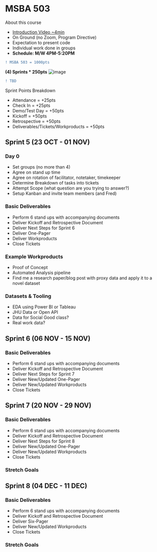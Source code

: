 # MSBA 503

About this course
- [Introduction Video ~4min](https://youtu.be/yyQPr18SAAs)
- On Ground (no Zoom, Program Directive)
- Expectation to present code
- Individual work done in groups
- **Schedule: M/W 4PM-5:20PM**


```diff
! MSBA 503 = 1000pts 
```

**(4) Sprints * 250pts**
![image](https://github.com/torero619/MSBA502/assets/86495415/a0ed22c2-6279-4a14-bfc3-42054276dd30)



```diff
! TBD
```

Sprint Points Breakdown
- Attendance = +25pts
- Check In = +25pts
- Demo/Test Day = +50pts
- Kickoff = +50pts
- Retrospective = +50pts
- Deliverables/Tickets/Workproducts = +50pts

## Sprint 5 (23 OCT - 01 NOV)

### Day 0 
- Set groups (no more than 4)
- Agree on stand up time
- Agree on rotation of facilitator, notetaker, timekeeper
- Determine Breakdown of tasks into tickets
- Attempt Scope (what question are you trying to answer?)
- Setup Kanban and invite team members (and Fred)

### Basic Deliverables
- Perform 6 stand ups with accompanying documents
- Deliver Kickoff and Retrospective Document
- Deliver Next Steps for Sprint 6
- Deliver One-Pager
- Deliver Workproducts
- Close Tickets

### Example Workproducts
* Proof of Concept
* Automated Analysis pipeline
* Find me a research paper/blog post with proxy data and apply it to a novel dataset

### Datasets & Tooling
* EDA using Power BI or Tableau
* JHU Data or Open API
* Data for Social Good class?
* Real work data?

## Sprint 6 (06 NOV - 15 NOV)

### Basic Deliverables
* Perform 6 stand ups with accompanying documents
* Deliver Kickoff and Retrospective Document
* Deliver Next Steps for Sprint 7
* Deliver New/Updated One-Pager
* Deliver New/Updated Workproducts
* Close Tickets

## Sprint 7 (20 NOV - 29 NOV)

### Basic Deliverables
* Perform 6 stand ups with accompanying documents
* Deliver Kickoff and Retrospective Document
* Deliver Next Steps for Sprint 8
* Deliver New/Updated One-Pager
* Deliver New/Updated Workproducts
* Close Tickets

### Stretch Goals

## Sprint 8 (04 DEC - 11 DEC)

### Basic Deliverables
- Perform 6 stand ups with accompanying documents
- Deliver Kickoff and Retrospective Document
- Deliver Six-Pager
- Deliver New/Updated Workproducts
- Close Tickets


### Stretch Goals

